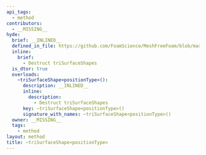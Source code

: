 ```yaml
---
api_tags:
  - method
contributors:
  - __MISSING__
hyde:
  brief: __INLINED__
  defined_in_file: https://github.com/FoamScience/MeshFreeFoam/blob/master/src/meshfree/shapes/triSurfaceShape/triSurfaceShape.H
  inline:
    brief:
      - Destruct triSurfaceShapes
  is_dtor: true
  overloads:
    ~triSurfaceShape<positionType>():
      description: __INLINED__
      inline:
        description:
          - Destruct triSurfaceShapes
      key: ~triSurfaceShape<positionType>()
      signature_with_names: ~triSurfaceShape<positionType>()
  owner: __MISSING__
  tags:
    - method
layout: method
title: ~triSurfaceShape<positionType>
---
```

